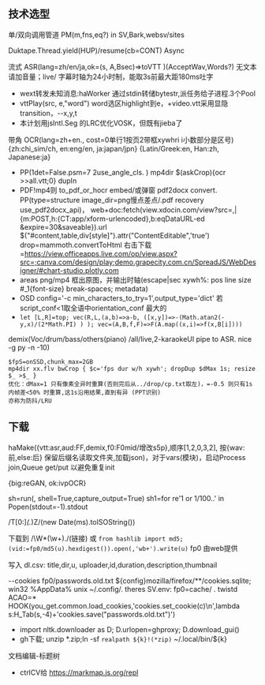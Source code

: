 ## 技术选型

单/双向调用管道 PM(m,fns,eq?) in SV,Bark,websv/sites

Duktape.Thread.yield(HUP)/resume(cb=CONT) Async

流式 ASR(lang=zh/en/ja,ok=(s, A,Bsec)=>toVTT )(AcceptWav,Words?) 无文本请加音量；live/ 字幕时轴为24小时制，能取3s前最大距180ms吐字
- wext转发未知消息:haWorker 通过stdin转储bytestr,派任务给子进程.3个Pool
- vttPlay(src, e,"word") word选区highlight到e，+video.vtt采用显隐transition，--x,y,t
- 本计划用jsIntl.Seg 的LRC优化VOSK，但既有jieba了

带角 OCR(lang=zh+en., cost=0单行1按页2带框xywhri i小数部分是区号)  {zh:chi_sim/ch, en:eng/en, ja:japan/jpn} {Latin/Greek:en, Han:zh, Japanese:ja}
- PP(1det=False.psm=7  2use_angle_cls. )  mp4dir $(askCrop){ocr >>all.vtt;0} dupIn
- PDF!mp4则 to_pdf_or_hocr embed/或弹窗 pdf2docx convert. PP(type=structure image_dir=png慢点差点/.pdf recovery use_pdf2docx_api)， web+doc:fetch(view.xdocin.com/view?src=,|{m:POST,h:{CT:app/xform-urlencoded},b:eqDataURL-ed &expire=30&saveable}).url $("#content,table,div[style]").attr("ContentEditable",'true') drop=mammoth.convertToHtml 右击下载=https://view.officeapps.live.com/op/view.aspx?src=;canva.com/design/play;demo.grapecity.com.cn/SpreadJS/WebDesigner/#chart-studio.plotly.com
- areas png/mp4 框出原图，并输出时轴(escape|sec xywh%: pos line size #_1{font-size} break-spaces; metadata)
- OSD config='-c min_characters_to_try=1',output_type='dict'  若script_conf<1取全语中orientation_conf 最大的
- `let [L,R]=top; vec(R,L,(a,b)=>a-b, ([x,y])=>-(Math.atan2(-y,x)/(2*Math.PI) ) ); vec=(A,B,f,F)=>F(A.map((x,i)=>f(x,B[i])))`

demix(Voc/drum/bass/others(piano) /all/live,2-karaokeUI pipe to ASR. nice -g py -n -10)

```pwsh
$fpS=onSSD,chunk_max=2GB
mp4dir xx.flv bwCrop { $c='fps dur w/h xywh'; dropDup $dMax 1s; resize $_ >$_ }
优化：dMax=1 只有像素全异时重算(否则完后从../drop/cp.txt取左)，=-0.5 则只有1s内帧差<50% 时重算,这1s沿用结果,直到有异 (PPT识别)
亦称为防抖/LRU
```

## 下载

haMake({vtt:asr,aud:FF,demix,f0:F0mid/增改s5p},顺序[1,2,0,3,2], 按{wav:前,else:后} 保留后缀名读取文件夹,加载json)，对于vars(模块)，启动Process join,Queue get/put 以避免重复init

{big:reGAN, ok:ivpOCR}

sh=run(, shell=True,capture_output=True)
sh1=for re'1 or 1/100..' in Popen(stdout=-1).stdout

/T[0:]*(.*)Z/(new Date(ms).toISOString())

下载到 /\W*(\w+)\./(链接) 或 `from hashlib import md5; (vid:=fp0/md5(u).hexdigest()).open(,'wb+').write(u)` fp0 由web提供

写入 dl.csv: title,dir,u, uploader,id,duration,description,thumbnail

--cookies fp0/passwords.old.txt ${config}mozilla/firefox/**/cookies.sqlite; win32 %AppData% unix ~/.config/.  theres SV.env: fp0=cache/ . twistd ACAO=*
HOOK(you_get.common.load_cookies,'cookies.set_cookie(c)\n',lambda s:H_Tab(s,-4)+'cookies.save("passwords.old.txt")')

- import nltk.downloader as D; D.urlopen=ghproxy; D.download_gui()
- gh下载; unzip *.zip;ln -sf `realpath ${k}!(*zip)` ~/.local/bin/${k}

文档编辑-标题树

- ctrlCV给 https://markmap.js.org/repl
